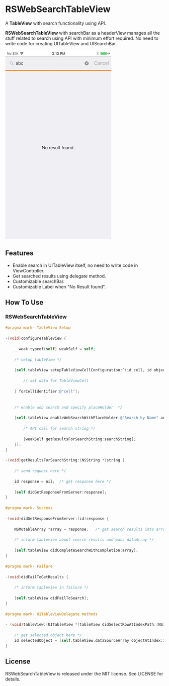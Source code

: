# RSWebSearchTableView

A **TableView** with search functionality using API.

**RSWebSearchTableView** with searchBar as a headerView manages all the stuff related to search using API with minimum effort required. No need to write code for creating UITableView and UISearchBar.


![Alt text](/Images/image.png?raw=true "Alert 1")


## Features

- Enable search in UITableView itself, no need to write code in ViewController.
- Get searched results using delegate method.
- Customizable searchBar.
- Customizable Label when "No Result found".


## How To Use

### RSWebSearchTableView

```objective-c
#pragma mark- TableView Setup

-(void)configureTableView {

    __weak typeof(self) weakSelf = self;

    /* setup tableView */

    [self.tableView setupTableViewCellConfiguration:^(id cell, id object, NSIndexPath *indexPath) {
        
        // set data for TableViewCell

    } forCellIdentifier:@"cell"];


    /* enable web search and specify placeHolder  */

    [self.tableView enableWebSearchWithPlaceHolder:@"Search by Name" andActionHandler:^(NSString *searchString) {

        /* API call for search string */

        [weakSelf getResultsForSearchString:searchString];
    }];
}

-(void)getResultsForSearchString:(NSString *)string {

    /* send request here */

    id response = nil;  /* get response here */

    [self didGetResponseFromServer:response];
}

#pragma mark- Success

-(void)didGetResponseFromServer:(id)response {

    NSMutableArray *array = response;   /* get search results into array */

    /* inform tableview about search results and pass dataArray */

    [self.tableView didCompleteSearchWithCompletion:array];
}

#pragma mark- Failure

-(void)didFailToGetResults {

    /* inform tableview in failure */

    [self.tableView didFailToSearch];
}

#pragma mark- UITableViewDelegate methods

- (void)tableView:(UITableView *)tableView didSelectRowAtIndexPath:(NSIndexPath *)indexPath {

    /* get selected object here */
    id selectedObject = [self.tableView.dataSourceArray objectAtIndex:indexPath.row];
}

```

## License

RSWebSearchTableView is released under the MIT license. See LICENSE for details.
